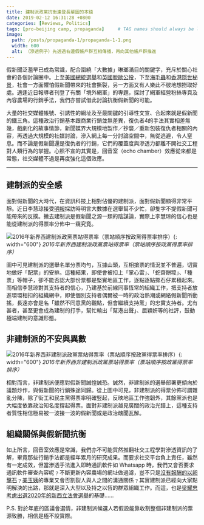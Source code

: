 ```yaml
---
title: 建制派政黨抗衡連登長輩圖的本錢
date: 2019-02-12 16:31:28 +0800
categories: [Reviews, Politics]
tags: [pro-beijing camp, propaganda]     # TAG names should always be lowercase
image: 
  path: /posts/propaganda-1/propaganda-1-1.png
  width: 600
  alt: （滲透例子）先透過右邊假帳戶群互相傳播，再向其他帳戶群推進
---
```


假新聞泛濫早已成為常識，配合圍繞「大數據」琳瑯滿目的關鍵字，充斥於關心社會的各個討論圈中。上至[美國總統選舉](https://zh.wikipedia.org/wiki/2016%E5%B9%B4%E7%BE%8E%E5%9C%8B%E7%B8%BD%E7%B5%B1%E9%81%B8%E8%88%89)和[英國脫歐公投](https://zh.wikipedia.org/wiki/%E8%8B%B1%E5%9C%8B%E5%8E%BB%E7%95%99%E6%AD%90%E7%9B%9F%E5%85%AC%E6%8A%95)，下至[海毛蟲](https://lihkg.com/thread/710623/page/1)和[香港隱世秘景](https://lihkg.com/thread/896855/page/1)，社會一方面懼怕假新聞帶來的社會撕裂，另一方面又有人樂此不彼地想撈取好處。適逢近日報導者刊登了有關「境外網軍」的專題，探討了網軍經營粉絲專頁及內容農場的行銷手法，我們亦嘗試借此討論抗衡假新聞的可能。


大量的社交媒體帳號、引誘性的網址及至最關鍵的引導性文宣、合起來就是假新聞的鐵三角。這種政治行銷基本跟商業行銷並無差異，復仇者4的手法其實相差無幾，戲劇化的故事情節，新聞媒界大規模地製作／抄襲／重新包裝復仇者相關的內容，再透過大規模的社媒討論，滲入網上每一分討論空間中，無從逃避，令人窒息。而不論是假新聞還是復仇者的行銷，它們的覆蓋度與滲透力都離不開社交工程對人類行為的掌握。心照不宣的其實是，回音室（echo chamber）效應從來都是常態，社交媒體不過是再度強化這個效應。

---

## 建制派的安全感

面對假新聞的大時代，在資訊科技上相對佔優的建制派，面對假新聞顯得非常平靜。近日李慧琼接受[明報](https://news.mingpao.com/pns/%E6%B8%AF%E8%81%9E/article/20190426/s00002/1556216740602/%E6%B0%91%E5%BB%BA%E8%81%AF%E5%B9%B4%E8%BC%95%E5%8C%96-%E5%A4%A7%E6%95%B8%E6%93%9A%E5%8A%A9%E9%81%B8)採訪時明言大數據在選舉幫不少忙，卻隻字不提假新聞可能帶來的反撲。撇去建制派是假新聞之源一類的陰謀論，實際上李慧琼的信心也是能從建制派的得票率分佈中一窺究竟。

![2016年新界西建制派政黨票站得票率（票站順序按政黨得票率排序）](/posts/propaganda-1/propaganda-1-2.png){: width="600"}
_2016年新界西建制派政黨票站得票率（票站順序按政黨得票率排序）_

圖中可見建制派的選舉名單分票均勻，互據山頭，互相搶票的情況並不普遍，切實地做好「配票」的安排。這種結果，即使會被扣上「掌心雷」、「蛇齋餅糭」、「種票」等帽子，卻不能否認大部份票都是堅實地區工作，逐點逐點揼石仔累積起來。而相信李慧琼對其支持者的信心，乃建基於前線同事恆常的組織工作，把支持者放進環環相扣的組織網中，即使個別支持者偶爾被一時的政治熱潮或網絡假新聞所動搖，長遠亦會是名「雖然不同意黨的觀點，但會繼續支持黨」的忠實支持者。尤有甚者，甚至更會成為建制的打手，幫忙輸出「幫港出聲」、屈穎妍等的社評，鼓動極端建制的意識形態。

## 非建制派的不安與異數

![2016年新界西非建制派政黨票站得票率（票站順序按政黨得票率排序）](/posts/propaganda-1/propaganda-1-3.png){: width="600"}
_2016年新界西非建制派政黨票站得票率（票站順序按政黨得票率排序）_

相對而言，非建制派便應對假新聞誠惶誠恐。誠然，非建制派的選舉部署更傾向於議題炒作，與假新聞的行銷殊途同歸。從上圖中可見，非建制派的得票分佈可謂雜亂分陳，除了街工和民主黨得票率明確竪起，反映地區工作強韌外，其餘黨派也是大幅度依靠政治知名度撐起得票。面對非建制派越見廣闊的政治光譜上，這種支持者質性相信極易被一波接一波的假新聞或是政治醜聞瓦解。

## 組織關係與假新聞抗衡

如上所言，回音室效應是常識，我們亦不可能貿然推翻社交工程學對滲透資訊的了解，畢竟那些行銷手法都是經年累月的研究成果。而要求社交平台負上責任，雖然有一定成效，但當滲透手法進入即時通訊軟件如 Whatsapp 時，我們又會否要求通訊軟件審查內容呢﹖不斷更新內容農場的網址做過濾，豈不只是[沒有報酬的以卵擊石](https://chrome.google.com/webstore/detail/content-farm-blocker/opjaibbmmpldcncnbbglondckfnokfpm?hl=zh-TW)﹖[美玉姨](https://www.bbc.com/zhongwen/trad/chinese-news-47208116)的專業又會否割裂人與人之間的溝通關係﹖其實建制派已經向大家點明解決的出路，那就是深入大型以及持之以恆的群眾組織工作。而這，也是[梁耀忠考慮出選2020年的新西立法會選舉](https://hk.news.appledaily.com/local/daily/article/20190210/20609604)的基礎……

P.S. 對於年底的區議會選情，非建制派候選人若假設能靠收割整個非建制派的票源致勝，相信是極不設實際。